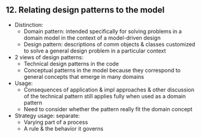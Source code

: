 ## 12. Relating design patterns to the model
- Distinction:
  - Domain pattern: intended specifically for solving problems in a domain model in the context of a model-driven design
  - Design pattern: descriptions of comm objects & classes customized to solve a general design problem in a particular context
- 2 views of design patterns:
  - Technical design patterns in the code
  - Conceptual patterns in the model because they correspond to general concepts that emerge in many domains
- Usage:
  - Consequences of application & impl approaches & other discussion of the technical pattern
  still applies fully when used as a domain pattern
  - Need to consider whether the pattern really fit the domain concept
- Strategy usage: separate:
  - Varying part of a process
  - A rule & the behavior it governs